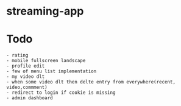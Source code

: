 # streaming-app
# Todo
    - rating
    - mobile fullscreen landscape
    - profile edit
    - few of menu list implementation
    - my video dlt
    - when some video dlt then delte entry from everywhere(recent, video,commment)
    - redirect to login if cookie is missing
    - admin dashboard
